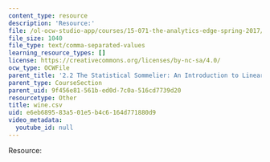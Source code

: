 ```yaml
---
content_type: resource
description: 'Resource:'
file: /ol-ocw-studio-app/courses/15-071-the-analytics-edge-spring-2017/e6eb689583a501e5b4c6164d771880d9_wine.csv
file_size: 1040
file_type: text/comma-separated-values
learning_resource_types: []
license: https://creativecommons.org/licenses/by-nc-sa/4.0/
ocw_type: OCWFile
parent_title: '2.2 The Statistical Sommelier: An Introduction to Linear Regression'
parent_type: CourseSection
parent_uid: 9f456e81-561b-ed0d-7c0a-516cd7739d20
resourcetype: Other
title: wine.csv
uid: e6eb6895-83a5-01e5-b4c6-164d771880d9
video_metadata:
  youtube_id: null
---
```

Resource: